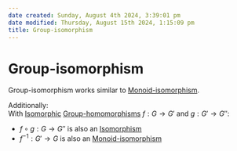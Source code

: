 ```yaml
---  
date created: Sunday, August 4th 2024, 3:39:01 pm  
date modified: Thursday, August 15th 2024, 1:15:09 pm  
title: Group-isomorphism  
---  
```

# Group-isomorphism  
Group-isomorphism works similar to [Monoid-isomorphism](../../Monoids/Morphisms/Isomorphism.md).  
  
Additionally:  
With [Isomorphic](../../Monoids/Morphisms/Isomorphism.md) [Group-homomorphisms](./Group-homomorphism.md) $f: G \rightarrow G'$ and $g:G' \rightarrow G''$:  
* $f\circ g: G \rightarrow G''$ is also an [Isomorphism](../../Monoids/Morphisms/Isomorphism.md)  
* $f^{-1}: G' \rightarrow G$ is also an [Monoid-isomorphism](../../Monoids/Morphisms/Isomorphism.md)